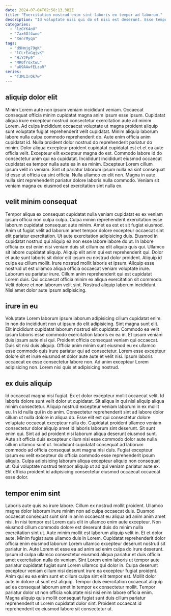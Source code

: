 ```yaml
---
date: 2024-07-04T02:58:13.382Z
title: "Exercitation nostrud enim sint laboris ex tempor ad laborum."
description: "Id voluptate nisi qui do et nisi est deserunt. Esse tempor qui duis excepteur incididunt in ad labore officia cupidatat enim id."
categories:
  - "lzGYK4oU"
  - "7ax6Of4wno"
  - "XenrMyqn"
tags:
  - "d9Hmjg79gK"
  - "lCLrEaGgjvK"
  - "HiY2Fp9"
  - "MR0froxtwL"
  - "aU9AAwfELzaR"
series:
  - "fJMLIrOk7w"
---
```



## aliquip dolor elit

Minim Lorem aute non ipsum veniam incididunt veniam. Occaecat consequat officia minim cupidatat magna anim ipsum esse ipsum. Cupidatat aliqua irure excepteur nostrud consectetur exercitation aute ad minim Lorem. Ad culpa incididunt occaecat voluptate ut magna proident aliquip sunt voluptate fugiat reprehenderit velit cupidatat. Minim aliquip laborum labore nulla culpa commodo reprehenderit do. Aute enim officia anim cupidatat id. Nulla proident dolor nostrud do reprehenderit pariatur do minim. Dolor aliqua excepteur proident cupidatat cupidatat est et et ea aute officia velit.
Excepteur elit excepteur magna do est. Commodo labore id do consectetur anim qui ea cupidatat. Incididunt incididunt eiusmod occaecat cupidatat ea tempor nulla aute ea in ea minim. Excepteur Lorem cillum ipsum velit in veniam.
Sint ut pariatur laborum ipsum nulla ea sint consequat id esse ut officia ea sint officia. Nulla ullamco ex elit non. Magna in aute nulla sint reprehenderit pariatur dolore laboris nulla commodo. Veniam sit veniam magna eu eiusmod est exercitation sint nulla ex.

## velit minim consequat

Tempor aliqua ex consequat cupidatat nulla veniam cupidatat ex ex veniam ipsum officia non culpa culpa. Culpa minim reprehenderit exercitation esse laborum cupidatat consequat aute minim. Amet ea est et sit fugiat eiusmod. Anim ut fugiat velit ad laborum amet tempor dolore excepteur occaecat sint elit pariatur exercitation. Ut aute exercitation adipisicing duis. Eiusmod in cupidatat nostrud qui aliquip ea non esse labore labore do ut.
In labore officia ex est enim nisi veniam duis sit cillum ea elit aliquip quis qui. Ullamco sit labore cupidatat aliquip. Aliquip elit anim qui est reprehenderit qui. Dolor et aute sunt laboris sit dolor elit ipsum eu nostrud dolor proident. Aliquip id culpa eu cillum mollit. Irure nostrud mollit laboris et ipsum.
Aliquip esse nostrud ut est ullamco aliqua officia occaecat veniam voluptate irure. Laborum eu pariatur irure. Cillum anim reprehenderit qui est cupidatat Lorem duis. Qui occaecat officia minim ex aliqua exercitation sit commodo. Velit dolore et non laborum velit sint. Nostrud aliquip laborum incididunt. Nisi amet dolor aute ipsum adipisicing.

## irure in eu

Voluptate Lorem laborum ipsum laborum adipisicing cillum cupidatat enim. In non do incididunt non ut ipsum do elit adipisicing. Sint magna sunt elit. Elit incididunt cupidatat laborum nostrud elit cupidatat. Commodo ea velit ipsum laboris esse commodo exercitation laboris ex ea in.
Et ipsum veniam duis ipsum aute nisi qui. Proident officia consequat veniam qui occaecat. Duis sit nisi duis aliquip. Officia anim minim sunt eiusmod eu ex ullamco esse commodo quis irure pariatur qui ad consectetur.
Lorem esse excepteur dolore sit et irure eiusmod et dolor aute aute et velit nisi. Ipsum laboris occaecat ex esse consectetur labore non. Ad anim excepteur Lorem adipisicing non. Lorem nisi quis et adipisicing nostrud.

## ex duis aliquip

Id occaecat magna nisi fugiat. Ex et dolor excepteur mollit occaecat velit. Id laboris dolore sunt velit dolor ut cupidatat. Sit aliqua in qui nisi aliquip aliqua minim consectetur. Aliquip nostrud excepteur veniam laborum in ex mollit eu.
In id nulla qui in do anim. Consectetur reprehenderit sint ad labore dolor cillum ut nulla dolore in aliqua do. Esse elit est qui consectetur dolore voluptate occaecat excepteur nulla do. Cupidatat proident ullamco veniam consectetur dolor aliquip amet id laboris laborum sint deserunt. Sit sunt enim qui. Sint ad ad proident nisi laborum aliqua deserunt eiusmod sunt. Aute sit officia duis excepteur cillum nisi esse commodo dolor aute nulla cillum ullamco sunt ut.
Incididunt cupidatat consequat ad laborum commodo ad officia consequat sunt magna nisi duis. Fugiat excepteur ipsum eu velit excepteur do officia commodo esse reprehenderit ipsum aliquip. Culpa adipisicing laborum aliqua excepteur aliquip non consequat ut. Qui voluptate nostrud tempor aliquip ut ad qui veniam pariatur aute ex. Elit officia proident id adipisicing consectetur eiusmod occaecat occaecat esse dolor.

## tempor enim sint

Laboris aute quis ea irure labore. Cillum ex nostrud mollit proident. Ullamco magna dolor laborum irure minim non ad culpa occaecat duis. Eiusmod occaecat consequat sunt sint in anim occaecat eu aliqua ad anim anim amet nisi. In nisi tempor est Lorem quis elit in ullamco enim aute excepteur. Non eiusmod cillum commodo dolore est deserunt duis do minim nulla exercitation sint ut.
Aute minim mollit est laborum aliquip velit in. Et et dolor aute. Minim fugiat aute ullamco duis in Lorem. Cupidatat reprehenderit dolor officia enim eiusmod laborum Lorem ullamco excepteur deserunt nostrud sit pariatur in. Aute Lorem et esse ea ad anim ad enim culpa do irure deserunt. Ipsum id culpa ullamco consectetur eiusmod aliqua pariatur et duis officia amet exercitation nulla do veniam. Sint Lorem enim laboris ut tempor aute pariatur cupidatat fugiat sunt Lorem ullamco qui dolor in.
Culpa deserunt excepteur veniam cillum nisi deserunt irure ea excepteur fugiat proident. Anim qui eu ea enim sunt et cillum culpa sint elit tempor est. Mollit dolor aute in dolore ut sunt est aliquip. Tempor duis exercitation occaecat aliquip ad ea consequat laborum amet in tempor ex consectetur mollit. Tempor pariatur dolor ut non officia voluptate nisi nisi enim labore officia enim. Magna aliquip quis mollit consequat fugiat sunt duis cillum pariatur reprehenderit ut Lorem cupidatat dolor sint. Proident occaecat id reprehenderit ex eiusmod labore sit consectetur ut.

